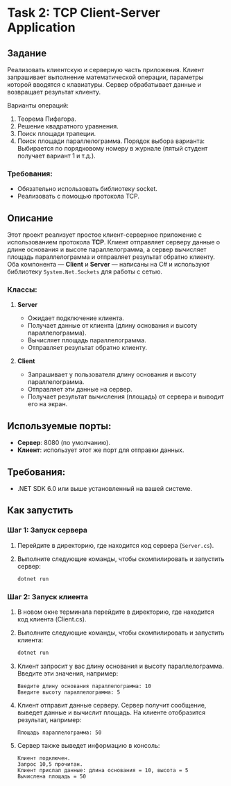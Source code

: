 # Task 2: TCP Client-Server Application

## Задание
Реализовать клиентскую и серверную часть приложения. Клиент запрашивает выполнение математической операции, параметры которой вводятся с клавиатуры. Сервер обрабатывает данные и возвращает результат клиенту.

Варианты операций:

1. Теорема Пифагора.
2. Решение квадратного уравнения.
3. Поиск площади трапеции.
4. Поиск площади параллелограмма.
Порядок выбора варианта: Выбирается по порядковому номеру в журнале (пятый студент получает вариант 1 и т.д.).

### Требования:

- Обязательно использовать библиотеку socket.
- Реализовать с помощью протокола TCP.

## Описание

Этот проект реализует простое клиент-серверное приложение с использованием протокола **TCP**. Клиент отправляет серверу данные о длине основания и высоте параллелограмма, а сервер вычисляет площадь параллелограмма и отправляет результат обратно клиенту. Оба компонента — **Client** и **Server** — написаны на C# и используют библиотеку `System.Net.Sockets` для работы с сетью.

### Классы:

1. **Server**
    - Ожидает подключение клиента.
    - Получает данные от клиента (длину основания и высоту параллелограмма).
    - Вычисляет площадь параллелограмма.
    - Отправляет результат обратно клиенту.

2. **Client**
    - Запрашивает у пользователя длину основания и высоту параллелограмма.
    - Отправляет эти данные на сервер.
    - Получает результат вычисления (площадь) от сервера и выводит его на экран.

## Используемые порты:
- **Сервер**: 8080 (по умолчанию).
- **Клиент**: использует этот же порт для отправки данных.

## Требования:
- .NET SDK 6.0 или выше установленный на вашей системе.

## Как запустить

### Шаг 1: Запуск сервера

1. Перейдите в директорию, где находится код сервера (`Server.cs`).
2. Выполните следующие команды, чтобы скомпилировать и запустить сервер:

   ```bash
   dotnet run
   ```
### Шаг 2: Запуск клиента

1. В новом окне терминала перейдите в директорию, где находится код клиента (Client.cs).
2. Выполните следующие команды, чтобы скомпилировать и запустить клиента:

    ```bash
   dotnet run
   ```
3. Клиент запросит у вас длину основания и высоту параллелограмма. Введите эти значения, например:
    
    ```
    Введите длину основания параллелограмма: 10
    Введите высоту параллелограмма: 5
   ```

4. Клиент отправит данные серверу. Сервер получит сообщение, выведет данные и вычислит площадь. На клиенте отобразится результат, например:
   
   ```
   Площадь параллелограмма: 50
   ```

5. Сервер также выведет информацию в консоль:

   ```
   Клиент подключен.
   Запрос 10,5 прочитан.
   Клиент прислал данные: длина основания = 10, высота = 5
   Вычислена площадь = 50
   ```